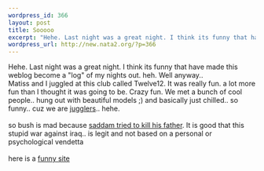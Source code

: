 ```yaml
--- 
wordpress_id: 366
layout: post
title: Sooooo
excerpt: "Hehe. Last night was a great night. I think its funny that have made this weblog become a \"log\" of my nights out. heh. Well anyway.. Matiss and I juggled at this club called Twelve12. It was really fun. a lot more fun than I thought it was going to be. Crazy fun. We met a bunch of cool people.. hung out with beautiful models ;) and basically just chilled.. so funny.. cuz we are "
wordpress_url: http://new.nata2.org/?p=366
---
```

Hehe. Last night was a great night. I think its funny that have made this weblog become a "log" of my nights out. heh. Well anyway.. <br/>Matiss and I juggled at this club called Twelve12. It was really fun. a lot more fun than I thought it was going to be. Crazy fun. We met a bunch of cool people.. hung out with beautiful models ;) and basically just chilled.. so funny.. cuz we are <a href="http://thejugglers.org">jugglers</a>.. hehe. <br/><br/>so bush is mad because <a href="http://www.cnn.com/2002/ALLPOLITICS/09/27/bush.war.talk/index.html">saddam tried to kill his father</a>. It is good that this stupid war against iraq.. is legit and not based on a personal or psychological vendetta<br/><br/>here is a <a href="http://japander.com">funny site</a>
